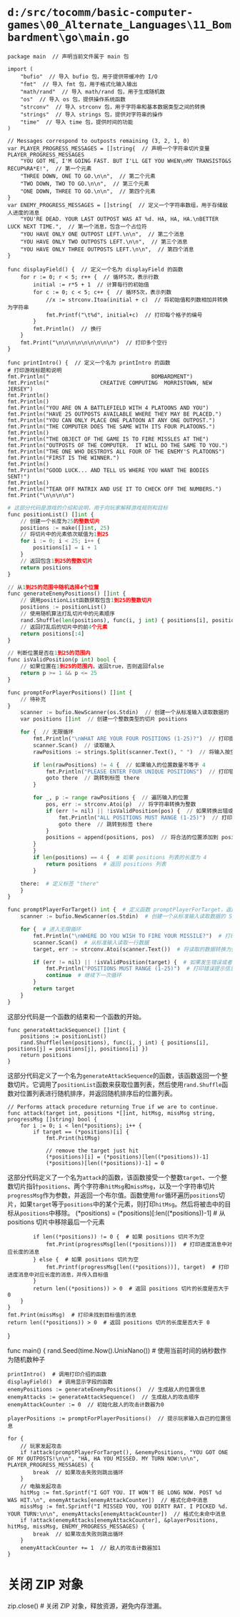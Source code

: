 # `d:/src/tocomm/basic-computer-games\00_Alternate_Languages\11_Bombardment\go\main.go`

```
package main  // 声明当前文件属于 main 包

import (
	"bufio"  // 导入 bufio 包，用于提供带缓冲的 I/O
	"fmt"  // 导入 fmt 包，用于格式化输入输出
	"math/rand"  // 导入 math/rand 包，用于生成随机数
	"os"  // 导入 os 包，提供操作系统函数
	"strconv"  // 导入 strconv 包，用于字符串和基本数据类型之间的转换
	"strings"  // 导入 strings 包，提供对字符串的操作
	"time"  // 导入 time 包，提供时间的功能
)

// Messages correspond to outposts remaining (3, 2, 1, 0)
var PLAYER_PROGRESS_MESSAGES = []string{  // 声明一个字符串切片变量 PLAYER_PROGRESS_MESSAGES
	"YOU GOT ME, I'M GOING FAST. BUT I'LL GET YOU WHEN\nMY TRANSISTO&S RECUP%RA*E!",  // 第一个元素
	"THREE DOWN, ONE TO GO.\n\n",  // 第二个元素
	"TWO DOWN, TWO TO GO.\n\n",  // 第三个元素
	"ONE DOWN, THREE TO GO.\n\n",  // 第四个元素
}
var ENEMY_PROGRESS_MESSAGES = []string{  // 定义一个字符串数组，用于存储敌人进度的消息
	"YOU'RE DEAD. YOUR LAST OUTPOST WAS AT %d. HA, HA, HA.\nBETTER LUCK NEXT TIME.",  // 第一个消息，包含一个占位符
	"YOU HAVE ONLY ONE OUTPOST LEFT.\n\n",  // 第二个消息
	"YOU HAVE ONLY TWO OUTPOSTS LEFT.\n\n",  // 第三个消息
	"YOU HAVE ONLY THREE OUTPOSTS LEFT.\n\n",  // 第四个消息
}

func displayField() {  // 定义一个名为 displayField 的函数
	for r := 0; r < 5; r++ {  // 循环5次，表示行数
		initial := r*5 + 1  // 计算每行的初始值
		for c := 0; c < 5; c++ {  // 循环5次，表示列数
			//x := strconv.Itoa(initial + c)  // 将初始值和列数相加并转换为字符串
			fmt.Printf("\t%d", initial+c)  // 打印每个格子的编号
		}
		fmt.Println()  // 换行
	}
	fmt.Print("\n\n\n\n\n\n\n\n\n")  // 打印多个空行
}

func printIntro() {  // 定义一个名为 printIntro 的函数
# 打印游戏标题和说明
fmt.Println("                                BOMBARDMENT")
fmt.Println("                CREATIVE COMPUTING  MORRISTOWN, NEW JERSEY")
fmt.Println()
fmt.Println()
fmt.Println("YOU ARE ON A BATTLEFIELD WITH 4 PLATOONS AND YOU")
fmt.Println("HAVE 25 OUTPOSTS AVAILABLE WHERE THEY MAY BE PLACED.")
fmt.Println("YOU CAN ONLY PLACE ONE PLATOON AT ANY ONE OUTPOST.")
fmt.Println("THE COMPUTER DOES THE SAME WITH ITS FOUR PLATOONS.")
fmt.Println()
fmt.Println("THE OBJECT OF THE GAME IS TO FIRE MISSLES AT THE")
fmt.Println("OUTPOSTS OF THE COMPUTER.  IT WILL DO THE SAME TO YOU.")
fmt.Println("THE ONE WHO DESTROYS ALL FOUR OF THE ENEMY'S PLATOONS")
fmt.Println("FIRST IS THE WINNER.")
fmt.Println()
fmt.Println("GOOD LUCK... AND TELL US WHERE YOU WANT THE BODIES SENT!")
fmt.Println()
fmt.Println("TEAR OFF MATRIX AND USE IT TO CHECK OFF THE NUMBERS.")
fmt.Print("\n\n\n\n")
```
```python
# 这部分代码是游戏的介绍和说明，用于向玩家解释游戏规则和目标
func positionList() []int {
	// 创建一个长度为25的整数切片
	positions := make([]int, 25)
	// 将切片中的元素依次赋值为1到25
	for i := 0; i < 25; i++ {
		positions[i] = i + 1
	}
	// 返回包含1到25的整数切片
	return positions
}

// 从1到25的范围中随机选择4个位置
func generateEnemyPositions() []int {
	// 调用positionList函数获取包含1到25的整数切片
	positions := positionList()
	// 使用随机算法打乱切片中的元素顺序
	rand.Shuffle(len(positions), func(i, j int) { positions[i], positions[j] = positions[j], positions[i] })
	// 返回打乱后的切片中的前4个元素
	return positions[:4]
}

// 判断位置是否在1到25的范围内
func isValidPosition(p int) bool {
	// 如果位置在1到25的范围内，返回true，否则返回false
	return p >= 1 && p <= 25
}

func promptForPlayerPositions() []int {
	// 待补充
}
	scanner := bufio.NewScanner(os.Stdin)  // 创建一个从标准输入读取数据的 Scanner 对象
	var positions []int  // 创建一个整数类型的切片 positions

	for {  // 无限循环
		fmt.Println("\nWHAT ARE YOUR FOUR POSITIONS (1-25)?")  // 打印提示信息
		scanner.Scan()  // 读取输入
		rawPositions := strings.Split(scanner.Text(), " ")  // 将输入按空格分割成字符串切片

		if len(rawPositions) != 4 {  // 如果输入的位置数量不等于 4
			fmt.Println("PLEASE ENTER FOUR UNIQUE POSITIONS")  // 打印错误信息
			goto there  // 跳转到标签 there
		}

		for _, p := range rawPositions {  // 遍历输入的位置
			pos, err := strconv.Atoi(p)  // 将字符串转换为整数
			if (err != nil) || !isValidPosition(pos) {  // 如果转换出错或者位置不合法
				fmt.Println("ALL POSITIONS MUST RANGE (1-25)")  // 打印错误信息
				goto there  // 跳转到标签 there
			}
			positions = append(positions, pos)  // 将合法的位置添加到 positions 切片中
		}
		}
		if len(positions) == 4 {  # 如果 positions 列表的长度为 4
			return positions  # 返回 positions 列表
		}

	there:  # 定义标签 "there"
	}
}

func promptPlayerForTarget() int {  # 定义函数 promptPlayerForTarget，返回整数类型
	scanner := bufio.NewScanner(os.Stdin)  # 创建一个从标准输入读取数据的 Scanner 对象

	for {  # 进入无限循环
		fmt.Println("\nWHERE DO YOU WISH TO FIRE YOUR MISSILE?")  # 打印提示信息
		scanner.Scan()  # 从标准输入读取一行数据
		target, err := strconv.Atoi(scanner.Text())  # 将读取的数据转换为整数类型，同时检查是否有错误

		if (err != nil) || !isValidPosition(target) {  # 如果发生错误或者目标位置不合法
			fmt.Println("POSITIONS MUST RANGE (1-25)")  # 打印错误提示信息
			continue  # 继续下一次循环
		}
		return target
	}
}
```
这部分代码是一个函数的结束和一个函数的开始。

```
func generateAttackSequence() []int {
	positions := positionList()
	rand.Shuffle(len(positions), func(i, j int) { positions[i], positions[j] = positions[j], positions[i] })
	return positions
}
```
这部分代码定义了一个名为`generateAttackSequence`的函数，该函数返回一个整数切片。它调用了`positionList`函数来获取位置列表，然后使用`rand.Shuffle`函数对位置列表进行随机排序，并返回随机排序后的位置列表。

```
// Performs attack procedure returning True if we are to continue.
func attack(target int, positions *[]int, hitMsg, missMsg string, progressMsg []string) bool {
	for i := 0; i < len(*positions); i++ {
		if target == (*positions)[i] {
			fmt.Print(hitMsg)

			// remove the target just hit
			(*positions)[i] = (*positions)[len((*positions))-1]
			(*positions)[len((*positions))-1] = 0
```
这部分代码定义了一个名为`attack`的函数，该函数接受一个整数`target`、一个整数切片指针`positions`、两个字符串`hitMsg`和`missMsg`，以及一个字符串切片`progressMsg`作为参数，并返回一个布尔值。函数使用`for`循环遍历`positions`切片，如果`target`等于`positions`中的某个元素，则打印`hitMsg`。然后将被击中的目标从`positions`中移除。
			(*positions) = (*positions)[:len((*positions))-1]  # 从 positions 切片中移除最后一个元素

			if len((*positions)) != 0 {  # 如果 positions 切片不为空
				fmt.Print(progressMsg[len((*positions))])  # 打印进度消息中对应长度的消息
			} else {  # 如果 positions 切片为空
				fmt.Printf(progressMsg[len((*positions))], target)  # 打印进度消息中对应长度的消息，并传入目标值
			}
			return len((*positions)) > 0  # 返回 positions 切片的长度是否大于 0
		}
	}
	fmt.Print(missMsg)  # 打印未找到目标值的消息
	return len((*positions)) > 0  # 返回 positions 切片的长度是否大于 0
}

func main() {
	rand.Seed(time.Now().UnixNano())  # 使用当前时间的纳秒数作为随机数种子

	printIntro()  # 调用打印介绍的函数
	displayField()  # 调用显示字段的函数
	enemyPositions := generateEnemyPositions()  // 生成敌人的位置信息
	enemyAttacks := generateAttackSequence()  // 生成敌人的攻击顺序
	enemyAttackCounter := 0  // 初始化敌人的攻击计数器为0

	playerPositions := promptForPlayerPositions()  // 提示玩家输入自己的位置信息

	for {
		// 玩家发起攻击
		if !attack(promptPlayerForTarget(), &enemyPositions, "YOU GOT ONE OF MY OUTPOSTS!\n\n", "HA, HA YOU MISSED. MY TURN NOW:\n\n", PLAYER_PROGRESS_MESSAGES) {
			break  // 如果攻击失败则跳出循环
		}
		// 电脑发起攻击
		hitMsg := fmt.Sprintf("I GOT YOU. IT WON'T BE LONG NOW. POST %d WAS HIT.\n", enemyAttacks[enemyAttackCounter])  // 格式化命中消息
		missMsg := fmt.Sprintf("I MISSED YOU, YOU DIRTY RAT. I PICKED %d. YOUR TURN:\n\n", enemyAttacks[enemyAttackCounter])  // 格式化未命中消息
		if !attack(enemyAttacks[enemyAttackCounter], &playerPositions, hitMsg, missMsg, ENEMY_PROGRESS_MESSAGES) {
			break  // 如果攻击失败则跳出循环
		}
		enemyAttackCounter += 1  // 敌人的攻击计数器加1
	}
# 关闭 ZIP 对象
zip.close()  # 关闭 ZIP 对象，释放资源，避免内存泄漏。
```